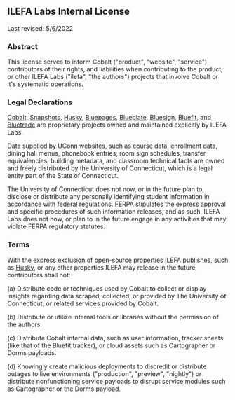 ## ILEFA Labs Internal License

Last revised: 5/6/2022

### Abstract

This license serves to inform Cobalt ("product", "website", "service") contributors of their rights, and liabilities when contributing to the product, or other ILEFA Labs ("ilefa", "the authors") projects that involve Cobalt or it's systematic operations.

### Legal Declarations

[Cobalt](https://cobalt.lol), [Snapshots](https://snapshots.ilefa.club), [Husky](https://github.com/ilefa/husky), [Bluepages](https://github.com/ilefa/bluepages), [Blueplate](https://github.com/ilefa/blueplate), [Bluesign](https://github.com/ilefa/bluesign), [Bluefit](https://github.com/ilefa/bluefit), and [Bluetrade](https://github.com/ilefa/bluetrade) are proprietary projects owned and maintained explicitly by ILEFA Labs.

Data supplied by UConn websites, such as course data, enrollment data, dining hall menus, phonebook entries, room sign schedules, transfer equivalencies, building metadata, and classroom technical facts are owned and freely distributed by the University of Connecticut, which is a legal entity part of the State of Connecticut.

The University of Connecticut does not now, or in the future plan to, disclose or distribute any personally identifying student information in accordance with federal regulations. FERPA stipulates the express approval and specific procedures of such information releases, and as such, ILEFA Labs does not now, or plan to in the future engage in any activities that may violate FERPA regulatory statutes.

### Terms

With the express exclusion of open-source properties ILEFA publishes, such as [Husky](https://github.com/ilefa/husky), or any other properties ILEFA may release in the future, contributors shall not:

(a) Distribute code or techniques used by Cobalt to collect or display insights regarding data scraped, collected, or provided by The University of Connecticut, or related services provided by Cobalt.

(b) Distribute or utilize internal tools or libraries without the permission of the authors.

(c) Distribute Cobalt internal data, such as user information, tracker sheets (like that of the Bluefit tracker), or cloud assets such as Cartographer or Dorms payloads.

(d) Knowingly create malicious deployments to discredit or distribute outages to live environments ("production", "preview", "nightly") or distribute nonfunctioning service payloads to disrupt service modules such as Cartographer or the Dorms payload.